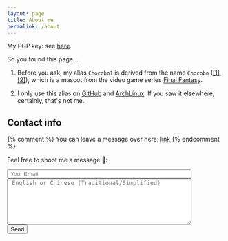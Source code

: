 ```yaml
---
layout: page
title: About me
permalink: /about
---
```


My PGP key: see [here](../PGPKey).

So you found this page...

1. Before you ask, my alias `Chocobo1` is derived from the name `Chocobo` ([[1]](https://en.wikipedia.org/wiki/Chocobo), [[2]](https://finalfantasy.wikia.com/wiki/Chocobo)), which is a mascot from the video game series [Final Fantasy](https://en.wikipedia.org/wiki/Final_Fantasy).

2. I only use this alias on [GitHub](https://github.com/Chocobo1) and [ArchLinux](https://aur.archlinux.org/packages?O=0&SeB=m&K=Chocobo1&outdated=&SB=n&SO=a&PP=50&submit=Go). If you saw it elsewhere, certainly, that's not me.

## Contact info

{% comment %} You can leave a message over here: [link](https://goo.gl/forms/BmvzFsPSTs9fCgvP2) {% endcomment %}

Feel free to shoot me a message 🙂:
<form name="contact-me" action="contact-me-sent" method="post" netlify netlify-honeypot="name">
  <input type="text" name="name" placeholder="Your Name" style="width: 85%; display: none;">

  <input type="email" name="email" placeholder=" Your Email" autocomplete="on" style="width: 85%;" required>
  <br>

  <textarea name="message" placeholder=" English or Chinese (Traditional/Simplified)" maxlength="1000" style="width: 85%; height: 8em;" required></textarea>
  <br>

  <input type="submit" value="Send">
</form>
